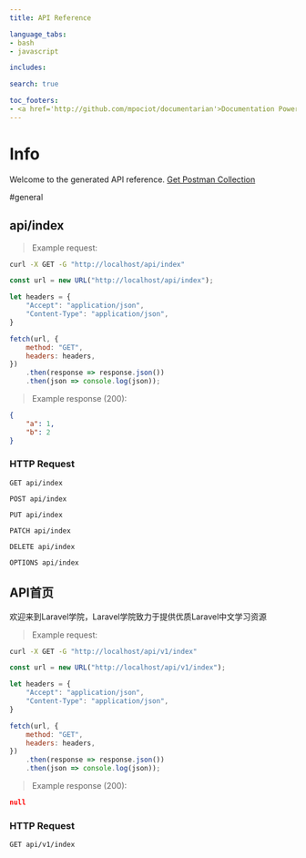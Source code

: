 ```yaml
---
title: API Reference

language_tabs:
- bash
- javascript

includes:

search: true

toc_footers:
- <a href='http://github.com/mpociot/documentarian'>Documentation Powered by Documentarian</a>
---
```

<!-- START_INFO -->
# Info

Welcome to the generated API reference.
[Get Postman Collection](http://localhost/docs/collection.json)

<!-- END_INFO -->

#general


<!-- START_5866d6a2fd90afb0501d518667addfe0 -->
## api/index
> Example request:

```bash
curl -X GET -G "http://localhost/api/index" 
```

```javascript
const url = new URL("http://localhost/api/index");

let headers = {
    "Accept": "application/json",
    "Content-Type": "application/json",
}

fetch(url, {
    method: "GET",
    headers: headers,
})
    .then(response => response.json())
    .then(json => console.log(json));
```


> Example response (200):

```json
{
    "a": 1,
    "b": 2
}
```

### HTTP Request
`GET api/index`

`POST api/index`

`PUT api/index`

`PATCH api/index`

`DELETE api/index`

`OPTIONS api/index`


<!-- END_5866d6a2fd90afb0501d518667addfe0 -->

<!-- START_1eedd8a5ebe92a99592df4a94c51f78f -->
## API首页
欢迎来到Laravel学院，Laravel学院致力于提供优质Laravel中文学习资源

> Example request:

```bash
curl -X GET -G "http://localhost/api/v1/index" 
```

```javascript
const url = new URL("http://localhost/api/v1/index");

let headers = {
    "Accept": "application/json",
    "Content-Type": "application/json",
}

fetch(url, {
    method: "GET",
    headers: headers,
})
    .then(response => response.json())
    .then(json => console.log(json));
```


> Example response (200):

```json
null
```

### HTTP Request
`GET api/v1/index`


<!-- END_1eedd8a5ebe92a99592df4a94c51f78f -->


